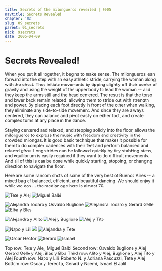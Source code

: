 ```yaml
---
title: Secrets of the milongueros revealed | 2005
navtitle: Secrets Revealed
chapter: '02'
slug: 09_secrets
parent: 01_secrets
nick: 9secrets
date: 2005-04-09
---
```


# Secrets Revealed!

When you put it all together, it begins to make sense. The milongueros lean forward into the step with an easy athletic stride, carrying the woman along with the chest. They initiate movements by tipping slightly off their center of gravity and using the weight of the upper body to lead the woman -- and they keep the arms still and the head centered. The result is that the torso and lower back remain relaxed, allowing them to stride out with strength and power. By placing each foot directly in front of the other when walking, they eliminate any side-to-side movement. And since they are always centered, they can balance and pivot easily on either foot, and create complex turns at any place in the dance.

Staying centered and relaxed, and stepping solidly into the floor, allows the milongueros to express the music with freedom and creativity in the crowded milongas. It is good basic technique that makes it possible for them to do complex cadences with their feet and perform balanced and relaxed _giros_. Long strides can be followed quickly by tiny stabbing steps, and equilibrium is easily regained if they want to do difficult movements. And all of this is can be done while quickly starting, stopping, or changing direction to navigate the floor.

Here are some random shots of some of the very best of Buenos Aires -- a mixed bag of balanced, efficient, and beautiful dancing. We should enjoy it while we can ... the median age here is almost 70.

![Tete y Alej](/2_pics/9secrets/image001.jpg)
![Miguel Balbi](/2_pics/9secrets/image005.jpg)

![Alejandra Todaro y Osvaldo Buglione](/2_pics/9secrets/image007.jpg)
![Alejandra Todaro y Gerard Gelle](/2_pics/9secrets/image009.jpg)
![Elba y Blas](/2_pics/9secrets/image011.jpg)

![Alejandra y Alito](/2_pics/9secrets/image013.jpg)
![Alej y Buglione](/2_pics/9secrets/image015.jpg)
![Alej y Tito](/2_pics/9secrets/image017.jpg)

![Napo y Lili](/2_pics/9secrets/image019.jpg)
![](/2_pics/9secrets/image021.jpg)
![Alejandra y Tete](/2_pics/9secrets/image023.jpg)

![Oscar Hector](/2_pics/9secrets/image025.jpg)
![Gerard](/2_pics/9secrets/image027.jpg)
![Ismael](/2_pics/9secrets/image029.jpg)

Top row: Tete y Alej, Miguel Balbi
Second row: Osvaldo Buglione y Alej  Gerard Gellé y Alej, Blas y Elba
Third row: Alito y Alej, Buglione y Alej Tito y Alej
Fourth row: Napo y Lili, Roberto N. y Adriana Pascuzzi, Tete y Alej
Bottom row: Oscar y Terecita, Gerard y Noemí, Ismael El Jalil
